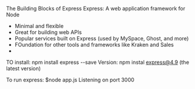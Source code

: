 The Building Blocks of Express
Express: A web application framework for Node 
- Minimal and flexible 
- Great for building web APIs 
- Popular services built on Express (used by MySpace, Ghost, and more)
- FOundation for other tools and frameworks like Kraken and Sales
- 
TO install: npm install express --save 
Version: npm instal express@4.9 (the latest version)


To run express: 
$node app.js
Listening on port 3000
